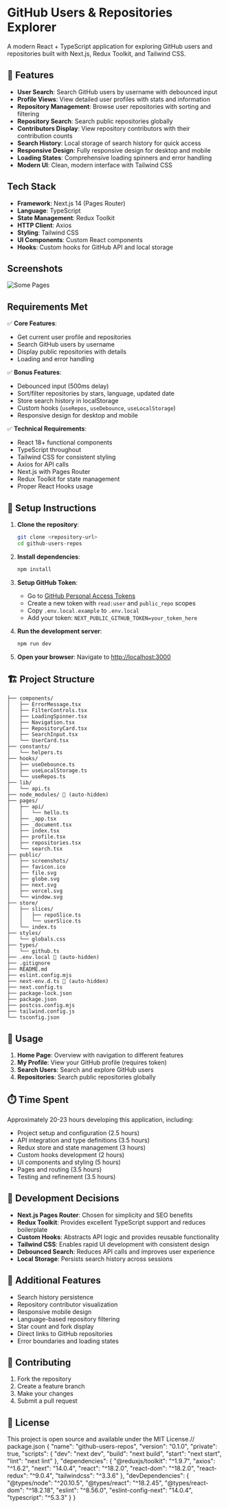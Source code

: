# GitHub Users & Repositories Explorer

A modern React + TypeScript application for exploring GitHub users and repositories built with Next.js, Redux Toolkit, and Tailwind CSS.

## 🚀 Features

- **User Search**: Search GitHub users by username with debounced input
- **Profile Views**: View detailed user profiles with stats and information
- **Repository Management**: Browse user repositories with sorting and filtering
- **Repository Search**: Search public repositories globally
- **Contributors Display**: View repository contributors with their contribution counts
- **Search History**: Local storage of search history for quick access
- **Responsive Design**: Fully responsive design for desktop and mobile
- **Loading States**: Comprehensive loading spinners and error handling
- **Modern UI**: Clean, modern interface with Tailwind CSS

## Tech Stack

- **Framework**: Next.js 14 (Pages Router)
- **Language**: TypeScript
- **State Management**: Redux Toolkit
- **HTTP Client**: Axios
- **Styling**: Tailwind CSS
- **UI Components**: Custom React components
- **Hooks**: Custom hooks for GitHub API and local storage

## Screenshots

![Some Pages](./public/screenshots/githubur-screenshots.jpg)

## Requirements Met

✅ **Core Features**:
- Get current user profile and repositories
- Search GitHub users by username
- Display public repositories with details
- Loading and error handling

✅ **Bonus Features**:
- Debounced input (500ms delay)
- Sort/filter repositories by stars, language, updated date
- Store search history in localStorage
- Custom hooks (`useRepos`, `useDebounce`, `useLocalStorage`)
- Responsive design for desktop and mobile

✅ **Technical Requirements**:
- React 18+ functional components
- TypeScript throughout
- Tailwind CSS for consistent styling
- Axios for API calls
- Next.js with Pages Router
- Redux Toolkit for state management
- Proper React Hooks usage

## 🚀 Setup Instructions

1. **Clone the repository**:
   ```bash
   git clone <repository-url>
   cd github-users-repos
   ```

2. **Install dependencies**:
   ```bash
   npm install
   ```

3. **Setup GitHub Token**:
   - Go to [GitHub Personal Access Tokens](https://github.com/settings/personal-access-tokens)
   - Create a new token with `read:user` and `public_repo` scopes
   - Copy `.env.local.example` to `.env.local`
   - Add your token: `NEXT_PUBLIC_GITHUB_TOKEN=your_token_here`

4. **Run the development server**:
   ```bash
   npm run dev
   ```

5. **Open your browser**:
   Navigate to [http://localhost:3000](http://localhost:3000)

## 🏗️ Project Structure

```
├── components/
│   ├── ErrorMessage.tsx
│   ├── FilterControls.tsx
│   ├── LoadingSpinner.tsx
│   ├── Navigation.tsx
│   ├── RepositoryCard.tsx
│   ├── SearchInput.tsx
│   └── UserCard.tsx
├── constants/
│   └── helpers.ts
├── hooks/
│   ├── useDebounce.ts
│   ├── useLocalStorage.ts
│   └── useRepos.ts
├── lib/
│   └── api.ts
├── node_modules/ 🚫 (auto-hidden)
├── pages/
│   ├── api/
│   │   └── hello.ts
│   ├── _app.tsx
│   ├── _document.tsx
│   ├── index.tsx
│   ├── profile.tsx
│   ├── repositories.tsx
│   └── search.tsx
├── public/
│   ├── screenshots/
│   ├── favicon.ico
│   ├── file.svg
│   ├── globe.svg
│   ├── next.svg
│   ├── vercel.svg
│   └── window.svg
├── store/
│   ├── slices/
│   │   ├── repoSlice.ts
│   │   └── userSlice.ts
│   └── index.ts
├── styles/
│   └── globals.css
├── types/
│   └── github.ts
├── .env.local 🚫 (auto-hidden)
├── .gitignore
├── README.md
├── eslint.config.mjs
├── next-env.d.ts 🚫 (auto-hidden)
├── next.config.ts
├── package-lock.json
├── package.json
├── postcss.config.mjs
├── tailwind.config.js
└── tsconfig.json
```

## 🎯 Usage

1. **Home Page**: Overview with navigation to different features
2. **My Profile**: View your GitHub profile (requires token)
3. **Search Users**: Search and explore GitHub users
4. **Repositories**: Search public repositories globally

## ⏱️ Time Spent

Approximately 20-23 hours developing this application, including:
- Project setup and configuration (2.5 hours)
- API integration and type definitions (3.5 hours)
- Redux store and state management (3 hours)
- Custom hooks development (2 hours)
- UI components and styling (5 hours)
- Pages and routing (3.5 hours)
- Testing and refinement (3.5 hours)

## 🔧 Development Decisions

- **Next.js Pages Router**: Chosen for simplicity and SEO benefits
- **Redux Toolkit**: Provides excellent TypeScript support and reduces boilerplate
- **Custom Hooks**: Abstracts API logic and provides reusable functionality
- **Tailwind CSS**: Enables rapid UI development with consistent design
- **Debounced Search**: Reduces API calls and improves user experience
- **Local Storage**: Persists search history across sessions


## 📝 Additional Features

- Search history persistence
- Repository contributor visualization
- Responsive mobile design
- Language-based repository filtering
- Star count and fork display
- Direct links to GitHub repositories
- Error boundaries and loading states

## 🤝 Contributing

1. Fork the repository
2. Create a feature branch
3. Make your changes
4. Submit a pull request

## 📄 License

This project is open source and available under the MIT License.// package.json
{
  "name": "github-users-repos",
  "version": "0.1.0",
  "private": true,
  "scripts": {
    "dev": "next dev",
    "build": "next build",
    "start": "next start",
    "lint": "next lint"
  },
  "dependencies": {
    "@reduxjs/toolkit": "^1.9.7",
    "axios": "^1.6.2",
    "next": "14.0.4",
    "react": "^18.2.0",
    "react-dom": "^18.2.0",
    "react-redux": "^9.0.4",
    "tailwindcss": "^3.3.6"
  },
  "devDependencies": {
    "@types/node": "^20.10.5",
    "@types/react": "^18.2.45",
    "@types/react-dom": "^18.2.18",
    "eslint": "^8.56.0",
    "eslint-config-next": "14.0.4",
    "typescript": "^5.3.3"
  }
}